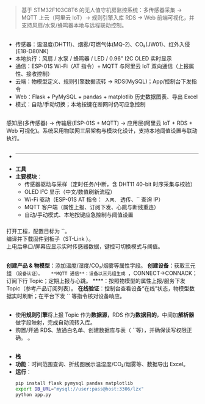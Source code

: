 #

> 基于 STM32F103C8T6 的无人值守机房监控系统：多传感器采集 → MQTT 上云（阿里云 IoT）→ 规则引擎入库 RDS → Web 前端可视化，并支持风扇/水泵/蜂鸣器本地与远程联动控制。

##
- 传感器：温湿度(DHT11)、烟雾/可燃气体(MQ-2)、CO₂(JW01)、红外入侵(E18-D80NK)  
- 本地执行：风扇 / 水泵 / 蜂鸣器 / LED / 0.96" I2C OLED 实时显示  
- 通信：ESP-01S Wi-Fi（AT 指令）+ MQTT 与阿里云 IoT 双向通信（上报属性、接收控制）  
- 云端：物模型定义、规则引擎数据流转 → RDS(MySQL)；App/控制台下发指令  
- Web：Flask + PyMySQL + pandas + matplotlib 历史数据图表、导出 Excel  
- 模式：自动/手动切换；本地按键在断网时仍可应急控制

##
感知层(多传感器) → 传输层(ESP-01S + MQTT) → 应用层(阿里云 IoT + RDS + Web 可视化)。系统采用物联网三层架构与模块化设计，支持本地阈值设置与联动执行。  



##
- ****
- **工具**
- **主要模块**：  
  - 传感器驱动与采样（定时任务/中断，含 DHT11 40-bit 时序采集与校验） 
  - OLED I²C 显示（中文/数值刷新流程） 
  - Wi-Fi 驱动（ESP-01S AT 指令：`` 入网、`` 透传、`` 查询 IP）
  - MQTT 客户端（属性上报、订阅下发、心跳与断线重连） 
  - 自动/手动模式、本地按键应急控制与阈值设置

###
 打开工程，配置目标为 ``。  
 编译并下载固件到板子（ST-Link ）。  
 上电后串口/屏幕应显示实时传感器数据，键控可切换模式与阈值。  


##
 **创建产品 & 物模型**：添加温度/湿度/CO₂/烟雾等属性字段。 
 **创建设备**：获取三元组 ``（设备认证）。  
 **MQTT 通信**：设备以三元组生成 ``，CONNECT→CONNACK；订阅下行 Topic；定期上报与心跳。 
 ****：按照物模型的属性上报/服务下发 Topic（参考产品订阅列表）。 
 **在线验证**：控制台查看设备“在线”状态，物模型数据实时刷新；在平台下发 `` 等指令核对设备响应。

##
- 使用**规则引擎**将上报 Topic 作为**数据源**，RDS 作为**数据目的**，中间加**解析器**做字段映射，完成自动流转入库。 
- 购置/开通 RDS、放通白名单、创建数据库与表（ ``等），并确保读写权限正确。 
。 

##
- **栈**
- **功能**：时间范围查询、折线图展示温湿度/CO₂/烟雾等、数据导出 Excel。
- **运行**：
  ```bash
  pip install flask pymysql pandas matplotlib
  export DB_URL="mysql://user:pass@host:3306/lzx"
  python app.py
